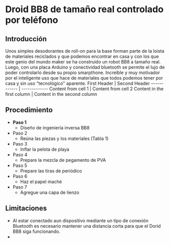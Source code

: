 # Droid BB8 de tamaño real controlado por teléfono
## Introducción
Unos simples desodorantes de roll-on para la base forman parte de la loista de materiales reciclados y que podemos encontrar en casa y con los que este genio del mundo maker se ha construido un robot BB8 a tamaño real. Luego, con una placa Arduino y conectividad bluetooth se permite el lujo de poder controlarlo desde su propio smarpthone. Increíble y muy motivador por el inteligente uso que hace de materiales que todos podemos tener por casa y sin uso "tecnológico" aparente.
First Header | Second Header
------------ | -------------
Content from cell 1 | Content from cell 2
Content in the first column | Content in the second column
## Procedimiento
* **Paso 1**
  * Diseño de ingeniería inversa BB8
* Paso 2
  * Reúna las piezas y los materiales (Tabla 1)
* Paso 3
  * Inflar la pelota de playa
* Paso 4
  * Prepare la mezcla de pegamento de PVA
* Paso 5
  * Prepare las tiras de periódico
* Paso 6
  * Haz el papel maché
* Paso 7
  * Agregue una capa de lienzo
## Limitaciones
* Al estar conectado aun dispositivo mediante un tipo de conexión Bluetooth es necesario mantener una distancia corta para que el Dorid BB8 siga funcionando.
* 
